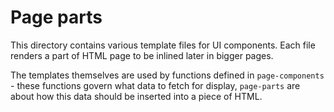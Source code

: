 Page parts
==========

This directory contains various template files for UI components. Each file renders a part of HTML page to be inlined later in bigger pages.

The templates themselves are used by functions defined in `page-components` - these functions govern what data to fetch for display, `page-parts` are about how this data should be inserted into a piece of HTML.